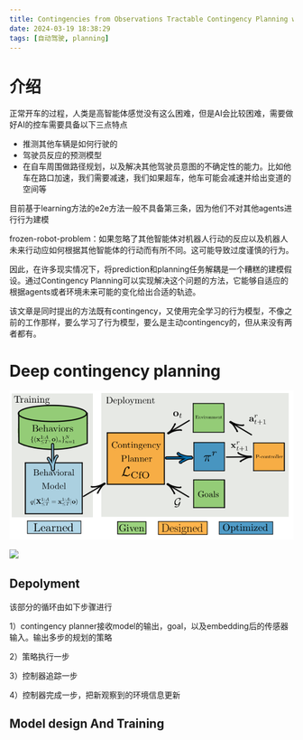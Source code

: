 ```yaml
---
title: Contingencies from Observations Tractable Contingency Planning with Learned Behavior Models
date: 2024-03-19 18:38:29
tags: [自动驾驶, planning]
---
```


# 介绍

正常开车的过程，人类是高智能体感觉没有这么困难，但是AI会比较困难，需要做好AI的控车需要具备以下三点特点

- 推测其他车辆是如何行驶的
- 驾驶员反应的预测模型
- 在自车周围做路径规划，以及解决其他驾驶员意图的不确定性的能力。比如他车在路口加速，我们需要减速，我们如果超车，他车可能会减速并给出变道的空间等

目前基于learning方法的e2e方法一般不具备第三条，因为他们不对其他agents进行行为建模



frozen-robot-problem：如果忽略了其他智能体对机器人行动的反应以及机器人未来行动应如何根据其他智能体的行动而有所不同。这可能导致过度谨慎的行为。

因此，在许多现实情况下，将prediction和planning任务解耦是一个糟糕的建模假设。通过Contingency Planning可以实现解决这个问题的方法，它能够自适应的根据agents或者环境未来可能的变化给出合适的轨迹。

该文章是同时提出的方法既有contingency，又使用完全学习的行为模型，不像之前的工作那样，要么学习了行为模型，要么是主动contingency的，但从来没有两者都有。

# Deep contingency planning

![](20240317contigency_plan/fig1.png)

![](fig1.png)

## Depolyment

该部分的循环由如下步骤进行

1）contingency planner接收model的输出，goal，以及embedding后的传感器输入。输出多步的规划的策略

2）策略执行一步

3）控制器追踪一步

4）控制器完成一步，把新观察到的环境信息更新

## Model design And Training



